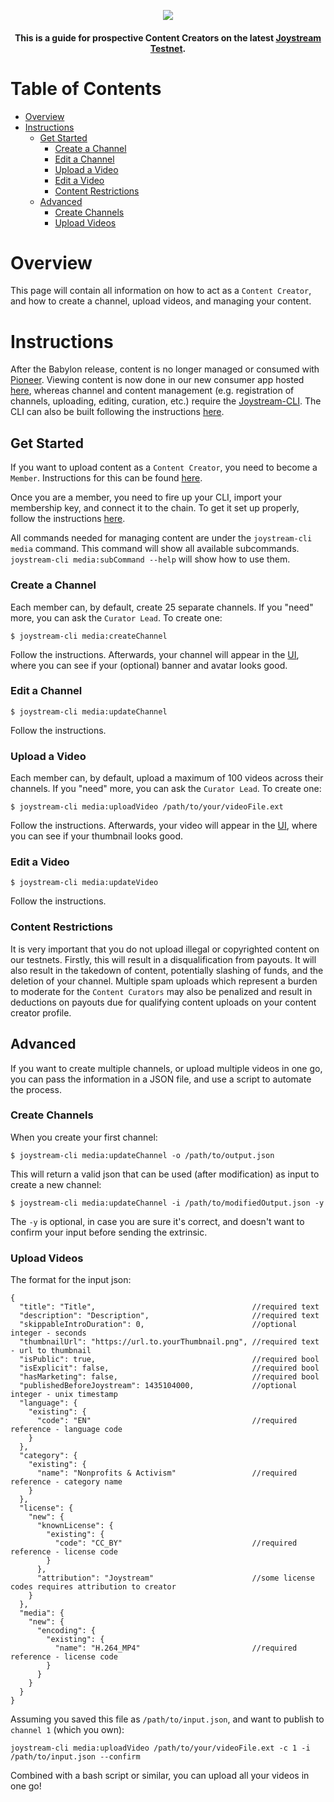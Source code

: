 <p align="center"><img src="img/content-creators.svg"></p>

<div align="center">
  <h4>This is a guide for prospective Content Creators on the latest
  <a href="https://testnet.joystream.org/">Joystream Testnet</a>.<h4>
</div>


Table of Contents
==
<!-- TOC START min:1 max:3 link:true asterisk:false update:true -->
- [Overview](#overview)
- [Instructions](#instructions)
  - [Get Started](#get-started)
    - [Create a Channel](#create-a-channel)
    - [Edit a Channel](#edit-a-channel)
    - [Upload a Video](#upload-a-video)
    - [Edit a Video](#edit-a-video)
    - [Content Restrictions](#content-restrictions)
  - [Advanced](#advanced)
    - [Create Channels](#create-channels)
    - [Upload Videos](#upload-videos)
<!-- TOC END -->


# Overview
This page will contain all information on how to act as a `Content Creator`, and how to create a channel, upload videos, and managing your content.

# Instructions
After the Babylon release, content is no longer managed or consumed with [Pioneer](https://testnet.joystream.org). Viewing content is now done in our new consumer app hosted [here](https://play.joystream.org), whereas channel and content management (e.g. registration of channels, uploading, editing, curation, etc.) require the [Joystream-CLI](https://www.npmjs.com/package/@joystream/cli). The CLI can also be built following the instructions [here](/tools/cli/README.md).

## Get Started
If you want to upload content as a `Content Creator`, you need to become a `Member`. Instructions for this can be found [here](https://github.com/Joystream/helpdesk/#get-started).

Once you are a member, you need to fire up your CLI, import your membership key, and connect it to the chain. To get it set up properly, follow the instructions [here](/tools/cli/README.md).

All commands needed for managing content are under the `joystream-cli media` command. This command will show all available subcommands. `joystream-cli media:subCommand --help` will show how to use them.

### Create a Channel
Each member can, by default, create 25 separate channels. If you "need" more, you can ask the `Curator Lead`.
To create one:
```
$ joystream-cli media:createChannel
```
Follow the instructions. Afterwards, your channel will appear in the [UI](https://play.joystream.org), where you can see if your (optional) banner and avatar looks good.

### Edit a Channel
```
$ joystream-cli media:updateChannel
```
Follow the instructions.

### Upload a Video
Each member can, by default, upload a maximum of 100 videos across their channels. If you "need" more, you can ask the `Curator Lead`.
To create one:
```
$ joystream-cli media:uploadVideo /path/to/your/videoFile.ext
```
Follow the instructions. Afterwards, your video will appear in the [UI](https://play.joystream.org), where you can see if your thumbnail looks good.

### Edit a Video
```
$ joystream-cli media:updateVideo
```
Follow the instructions.

### Content Restrictions
It is very important that you do not upload illegal or copyrighted content on our testnets. Firstly, this will result in a disqualification from payouts. It will also result in the takedown of content, potentially slashing of funds, and the deletion of your channel. Multiple spam uploads which represent a burden to moderate for the `Content Curators` may also be penalized and result in deductions on payouts due for qualifying content uploads on your content creator profile.

## Advanced
If you want to create multiple channels, or upload multiple videos in one go, you can pass the information in a JSON file, and use a script to automate the process.

### Create Channels
When you create your first channel:
```
$ joystream-cli media:updateChannel -o /path/to/output.json
```
This will return a valid json that can be used (after modification) as input to create a new channel:

```
$ joystream-cli media:updateChannel -i /path/to/modifiedOutput.json -y
```

The `-y` is optional, in case you are sure it's correct, and doesn't want to confirm your input before sending the extrinsic.

### Upload Videos
The format for the input json:
```
{
  "title": "Title",                                   //required text
  "description": "Description",                       //required text
  "skippableIntroDuration": 0,                        //optional integer - seconds
  "thumbnailUrl": "https://url.to.yourThumbnail.png", //required text - url to thumbnail
  "isPublic": true,                                   //required bool
  "isExplicit": false,                                //required bool
  "hasMarketing": false,                              //required bool
  "publishedBeforeJoystream": 1435104000,             //optional integer - unix timestamp
  "language": {
    "existing": {
      "code": "EN"                                    //required reference - language code
    }
  },
  "category": {
    "existing": {
      "name": "Nonprofits & Activism"                 //required reference - category name
    }
  },
  "license": {
    "new": {
      "knownLicense": {
        "existing": {
          "code": "CC_BY"                             //required reference - license code
        }
      },
      "attribution": "Joystream"                      //some license codes requires attribution to creator
    }
  },
  "media": {
    "new": {
      "encoding": {
        "existing": {
          "name": "H.264_MP4"                         //required reference - license code
        }
      }
    }
  }
}
```
Assuming you saved this file as `/path/to/input.json`, and want to publish to `channel 1` (which you own):

```
joystream-cli media:uploadVideo /path/to/your/videoFile.ext -c 1 -i /path/to/input.json --confirm
```
Combined with a bash script or similar, you can upload all your videos in one go!
